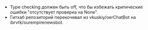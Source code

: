 * Type checking должен быть off, что бы избежать критические ошибки "отсутствует проверка на None".
* Гитхаб репозиторий перекочевал из vkuskiy/oerChatBot на ibrvtk/ourempirenewsbot.